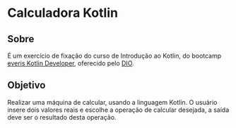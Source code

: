 # Calculadora Kotlin

## Sobre
É um exercício de fixação do curso de Introdução ao Kotlin, do bootcamp [everis Kotlin Developer](https://digitalinnovation.one/bootcamps/everis-kotlin-developer), oferecido pelo [DIO](https://digitalinnovation.one).

## Objetivo
Realizar uma máquina de calcular, usando a linguagem Kotlin. O usuário insere dois valores reais e escolhe a operação de calcular desejada, a saída deve ser o resultado desta operação.
